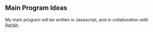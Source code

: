 Main Program Ideas
---
My main program will be written in Javascript, and in collaboration with [Aarish](https://github.com/Aarish-A).

